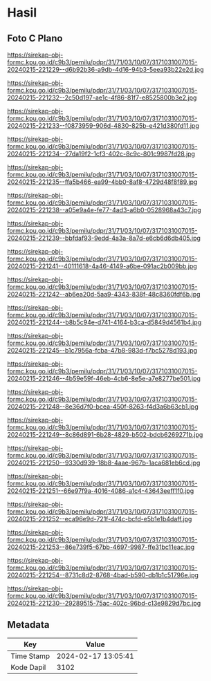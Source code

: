 # Hasil

## Foto C Plano

https://sirekap-obj-formc.kpu.go.id/c9b3/pemilu/pdpr/31/71/03/10/07/3171031007015-20240215-221229--d6b92b36-a9db-4d16-94b3-5eea93b22e2d.jpg

https://sirekap-obj-formc.kpu.go.id/c9b3/pemilu/pdpr/31/71/03/10/07/3171031007015-20240215-221232--2c50d197-ae1c-4f86-81f7-e8525800b3e2.jpg

https://sirekap-obj-formc.kpu.go.id/c9b3/pemilu/pdpr/31/71/03/10/07/3171031007015-20240215-221233--f0873959-906d-4830-825b-e421d380fd11.jpg

https://sirekap-obj-formc.kpu.go.id/c9b3/pemilu/pdpr/31/71/03/10/07/3171031007015-20240215-221234--27da19f2-1cf3-402c-8c9c-801c9987fd28.jpg

https://sirekap-obj-formc.kpu.go.id/c9b3/pemilu/pdpr/31/71/03/10/07/3171031007015-20240215-221235--ffa5b466-ea99-4bb0-8af8-4729d48f8f89.jpg

https://sirekap-obj-formc.kpu.go.id/c9b3/pemilu/pdpr/31/71/03/10/07/3171031007015-20240215-221238--a05e9a4e-fe77-4ad3-a6b0-0528968a43c7.jpg

https://sirekap-obj-formc.kpu.go.id/c9b3/pemilu/pdpr/31/71/03/10/07/3171031007015-20240215-221239--bbfdaf93-9edd-4a3a-8a7d-e6cb6d6db405.jpg

https://sirekap-obj-formc.kpu.go.id/c9b3/pemilu/pdpr/31/71/03/10/07/3171031007015-20240215-221241--40111618-4a46-4149-a6be-091ac2b009bb.jpg

https://sirekap-obj-formc.kpu.go.id/c9b3/pemilu/pdpr/31/71/03/10/07/3171031007015-20240215-221242--ab6ea20d-5aa9-4343-838f-48c8360fdf6b.jpg

https://sirekap-obj-formc.kpu.go.id/c9b3/pemilu/pdpr/31/71/03/10/07/3171031007015-20240215-221244--b8b5c94e-d741-4164-b3ca-d5849d4561b4.jpg

https://sirekap-obj-formc.kpu.go.id/c9b3/pemilu/pdpr/31/71/03/10/07/3171031007015-20240215-221245--b1c7956a-fcba-47b8-983d-f7bc5278d193.jpg

https://sirekap-obj-formc.kpu.go.id/c9b3/pemilu/pdpr/31/71/03/10/07/3171031007015-20240215-221246--4b59e59f-46eb-4cb6-8e5e-a7e8277be501.jpg

https://sirekap-obj-formc.kpu.go.id/c9b3/pemilu/pdpr/31/71/03/10/07/3171031007015-20240215-221248--8e36d7f0-bcea-450f-8263-f4d3a6b63cb1.jpg

https://sirekap-obj-formc.kpu.go.id/c9b3/pemilu/pdpr/31/71/03/10/07/3171031007015-20240215-221249--8c86d891-6b28-4829-b502-bdcb6269271b.jpg

https://sirekap-obj-formc.kpu.go.id/c9b3/pemilu/pdpr/31/71/03/10/07/3171031007015-20240215-221250--9330d939-18b8-4aae-967b-1aca681eb6cd.jpg

https://sirekap-obj-formc.kpu.go.id/c9b3/pemilu/pdpr/31/71/03/10/07/3171031007015-20240215-221251--66e97f9a-4016-4086-a1c4-43643eeff1f0.jpg

https://sirekap-obj-formc.kpu.go.id/c9b3/pemilu/pdpr/31/71/03/10/07/3171031007015-20240215-221252--eca96e9d-721f-474c-bcfd-e5b1e1b4daff.jpg

https://sirekap-obj-formc.kpu.go.id/c9b3/pemilu/pdpr/31/71/03/10/07/3171031007015-20240215-221253--86e739f5-67bb-4697-9987-ffe31bc11eac.jpg

https://sirekap-obj-formc.kpu.go.id/c9b3/pemilu/pdpr/31/71/03/10/07/3171031007015-20240215-221254--8731c8d2-8768-4bad-b590-db1b1c51796e.jpg

https://sirekap-obj-formc.kpu.go.id/c9b3/pemilu/pdpr/31/71/03/10/07/3171031007015-20240215-221230--29289515-75ac-402c-96bd-c13e9829d7bc.jpg


## Metadata

| Key        | Value               |
| ---------- | ------------------- |
| Time Stamp | 2024-02-17 13:05:41 |
| Kode Dapil | 3102                |



